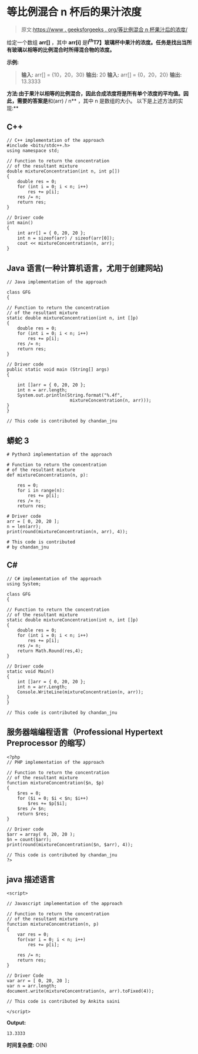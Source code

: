 # 等比例混合 n 杯后的果汁浓度

> 原文:[https://www . geeksforgeeks . org/等比例混合 n 杯果汁后的浓度/](https://www.geeksforgeeks.org/concentration-of-juice-after-mixing-n-glasses-in-equal-proportion/)

给定一个数组 **arr[]** ，其中 **arr[i]** 是**I<sup>th</sup>T7】玻璃杯中果汁的浓度。任务是找出当所有玻璃以相等的比例混合时所得混合物的浓度。** 

**示例:**

> **输入:** arr[] = {10，20，30}
> **输出:** 20
> **输入:** arr[] = {0，20，20}
> **输出:** 13.3333

**方法:**由于果汁以相等的**比例混合，因此合成浓度将是所有单个浓度的平均值。因此，需要的答案是**和(arr) / n** ，其中 n 是数组的大小。
以下是上述方法的实现:** 

## C++

```
// C++ implementation of the approach
#include <bits/stdc++.h>
using namespace std;

// Function to return the concentration
// of the resultant mixture
double mixtureConcentration(int n, int p[])
{
    double res = 0;
    for (int i = 0; i < n; i++)
        res += p[i];
    res /= n;
    return res;
}

// Driver code
int main()
{
    int arr[] = { 0, 20, 20 };
    int n = sizeof(arr) / sizeof(arr[0]);
    cout << mixtureConcentration(n, arr);
}
```

## Java 语言(一种计算机语言，尤用于创建网站)

```
// Java implementation of the approach

class GFG
{

// Function to return the concentration
// of the resultant mixture
static double mixtureConcentration(int n, int []p)
{
    double res = 0;
    for (int i = 0; i < n; i++)
        res += p[i];
    res /= n;
    return res;
}

// Driver code
public static void main (String[] args)
{

    int []arr = { 0, 20, 20 };
    int n = arr.length;
    System.out.println(String.format("%.4f",
                        mixtureConcentration(n, arr)));
}
}

// This code is contributed by chandan_jnu
```

## 蟒蛇 3

```
# Python3 implementation of the approach

# Function to return the concentration
# of the resultant mixture
def mixtureConcentration(n, p):

    res = 0;
    for i in range(n):
        res += p[i];
    res /= n;
    return res;

# Driver code
arr = [ 0, 20, 20 ];
n = len(arr);
print(round(mixtureConcentration(n, arr), 4));

# This code is contributed
# by chandan_jnu
```

## C#

```
// C# implementation of the approach
using System;

class GFG
{

// Function to return the concentration
// of the resultant mixture
static double mixtureConcentration(int n, int []p)
{
    double res = 0;
    for (int i = 0; i < n; i++)
        res += p[i];
    res /= n;
    return Math.Round(res,4);
}

// Driver code
static void Main()
{
    int []arr = { 0, 20, 20 };
    int n = arr.Length;
    Console.WriteLine(mixtureConcentration(n, arr));
}
}

// This code is contributed by chandan_jnu
```

## 服务器端编程语言（Professional Hypertext Preprocessor 的缩写）

```
<?php
// PHP implementation of the approach

// Function to return the concentration
// of the resultant mixture
function mixtureConcentration($n, $p)
{
    $res = 0;
    for ($i = 0; $i < $n; $i++)
        $res += $p[$i];
    $res /= $n;
    return $res;
}

// Driver code
$arr = array( 0, 20, 20 );
$n = count($arr);
print(round(mixtureConcentration($n, $arr), 4));

// This code is contributed by chandan_jnu
?>
```

## java 描述语言

```
<script>

// Javascript implementation of the approach

// Function to return the concentration
// of the resultant mixture
function mixtureConcentration(n, p)
{
    var res = 0;
    for(var i = 0; i < n; i++)
        res += p[i];

    res /= n;
    return res;
}

// Driver Code
var arr = [ 0, 20, 20 ];
var n = arr.length;
document.write(mixtureConcentration(n, arr).toFixed(4));

// This code is contributed by Ankita saini

</script>
```

**Output:** 

```
13.3333
```

**时间复杂度:** O(N)